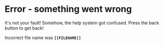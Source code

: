 ﻿# Error - something went wrong

It's not your fault! Somehow, the help system got confused. Press the back button to get back!

Incorrect file name was **``[[FILENAME]]``**